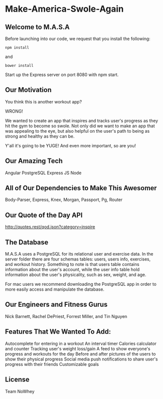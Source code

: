 # Make-America-Swole-Again


## Welcome to M.A.S.A

Before launching into our code, we request that you install the following: 

```
npm install
```

and 

```
bower install 
```

Start up the Express server on port 8080 with npm start.

## Our Motivation

You think this is another workout app? 

WRONG!

We wanted to create an app that inspires and tracks user's progress as they hit the gym to become so swole. Not only did we want to make an app that was appealing to the eye, but also helpful on the user's path to being as strong and healthy as they can be. 

Y'all it's going to be YUGE! And even more important, so are you!

## Our Amazing Tech

Angular
PostgreSQL 
Express JS
Node

## All of Our Dependencies to Make This Awesomer

Body-Parser,
Express,
Knex,
Morgan,
Passport,
Pg,
Router

## Our Quote of the Day API

http://quotes.rest/qod.json?category=inspire


## The Database

M.A.S.A uses a PostgreSQL for its relational user and exercise data. In the server folder there are four schemas tables: users, users info, exercises, and workout history. Something to note is that users table contains information about the user's account, while the user info table hold information about the user's physicality, such as sex, weight, and age. 

For mac users we recommend downloading the PostgreSQL app in order to more easily access and manipulate the database.

## Our Engineers and Fitness Gurus

Nick Barnett, 
Rachel DePriest, 
Forrest Miller, 
and Tin Nguyen


## Features That We Wanted To Add:
 Autocomplete for entering in a workout 
 An interval timer
 Calories calculator and counter
 Tracking user's weight loss/gain
 A feed to show everyone's progress and workouts for the day
 Before and after pictures of the users to show their physical progress 
 Social media push notifications to share user's progress with their friends
 Customizable goals

## License 

Team NoWhey
